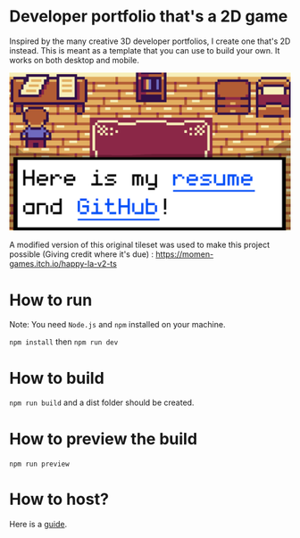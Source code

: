# Developer portfolio that's a 2D game

Inspired by the many creative 3D developer portfolios, I create one that's 2D instead.
This is meant as a template that you can use to build your own. It works on both desktop
and mobile.

![A screenshot of the project](./developerportfoliothumbnail.png)

A modified version of this original tileset was used to make this project possible (Giving credit where it's due) : https://momen-games.itch.io/happy-la-v2-ts

# How to run

Note: You need `Node.js` and `npm` installed on your machine.

`npm install` then `npm run dev`

# How to build

`npm run build` and a dist folder should be created.

# How to preview the build

`npm run preview`

# How to host?

Here is a [guide](HOW_TO_DEPLOY.MD).
